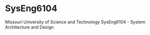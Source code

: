 # SysEng6104
Missouri University of Science and Technology SysEng6104 - System Architecture and Design
